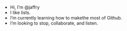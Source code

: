 - Hi, I’m @jaffry
- I like lists.
- I’m currently learning how to makethe most of Github.
- I’m looking to stop, collaborate, and listen.


<!---
jaffry/jaffry is a ✨ special ✨ repository because its `README.md` (this file) appears on your GitHub profile.
You can click the Preview link to take a look at your changes.
--->
